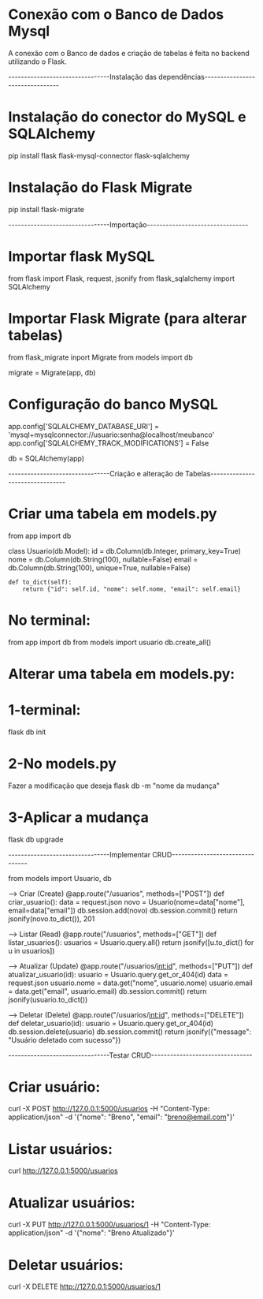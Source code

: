 # Conexão com o Banco de Dados Mysql 
A conexão com o Banco de dados e criação de tabelas é feita no backend utilizando o Flask.

--------------------------------Instalação das dependências--------------------------------

# Instalação do conector do MySQL e SQLAlchemy
pip install flask flask-mysql-connector flask-sqlalchemy

# Instalação do Flask Migrate
pip install flask-migrate

--------------------------------Importação--------------------------------

# Importar flask MySQL
from flask import Flask, request, jsonify
from flask_sqlalchemy import SQLAlchemy

# Importar Flask Migrate (para alterar tabelas)
from flask_migrate inport Migrate
from models import db 

migrate = Migrate(app, db)

# Configuração do banco MySQL
app.config['SQLALCHEMY_DATABASE_URI'] = 'mysql+mysqlconnector://usuario:senha@localhost/meubanco'
app.config['SQLALCHEMY_TRACK_MODIFICATIONS'] = False

db = SQLAlchemy(app)

--------------------------------Criação e alteração de Tabelas--------------------------------

# Criar uma tabela em models.py
from app import db

class Usuario(db.Model):
    id = db.Column(db.Integer, primary_key=True)
    nome = db.Column(db.String(100), nullable=False)
    email = db.Column(db.String(100), unique=True, nullable=False)

    def to_dict(self):
        return {"id": self.id, "nome": self.nome, "email": self.email}

# No terminal:
from app import db
from models import usuario
db.create_all()

# Alterar uma tabela em models.py: 

# 1-terminal:
flask db init

# 2-No models.py
Fazer a modificação que deseja
flask db -m "nome da mudança"

# 3-Aplicar a mudança
flask db upgrade

--------------------------------Implementar CRUD--------------------------------


from models import Usuario, db

--> Criar (Create)
@app.route("/usuarios", methods=["POST"])
def criar_usuario():
    data = request.json
    novo = Usuario(nome=data["nome"], email=data["email"])
    db.session.add(novo)
    db.session.commit()
    return jsonify(novo.to_dict()), 201

--> Listar (Read)
@app.route("/usuarios", methods=["GET"])
def listar_usuarios():
    usuarios = Usuario.query.all()
    return jsonify([u.to_dict() for u in usuarios])

--> Atualizar (Update)
@app.route("/usuarios/<int:id>", methods=["PUT"])
def atualizar_usuario(id):
    usuario = Usuario.query.get_or_404(id)
    data = request.json
    usuario.nome = data.get("nome", usuario.nome)
    usuario.email = data.get("email", usuario.email)
    db.session.commit()
    return jsonify(usuario.to_dict())

--> Deletar (Delete)
@app.route("/usuarios/<int:id>", methods=["DELETE"])
def deletar_usuario(id):
    usuario = Usuario.query.get_or_404(id)
    db.session.delete(usuario)
    db.session.commit()
    return jsonify({"message": "Usuário deletado com sucesso"})

--------------------------------Testar CRUD--------------------------------

# Criar usuário:
curl -X POST http://127.0.0.1:5000/usuarios -H "Content-Type: application/json" -d '{"nome": "Breno", "email": "breno@email.com"}'

# Listar usuários:
curl http://127.0.0.1:5000/usuarios

# Atualizar usuários:
curl -X PUT http://127.0.0.1:5000/usuarios/1 -H "Content-Type: application/json" -d '{"nome": "Breno Atualizado"}'

# Deletar usuários:
curl -X DELETE http://127.0.0.1:5000/usuarios/1